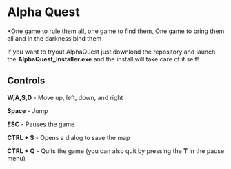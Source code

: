 # Alpha Quest
*One game to rule them all, one game to find them, One game to bring them all and in the darkness bind them

If you want to tryout AlphaQuest just download the repository and launch the **AlphaQuest_Installer.exe** and the install will take care of it self!

## Controls
**W,A,S,D** - Move up, left, down, and right

**Space** - Jump

**ESC** - Pauses the game

**CTRL + S** - Opens a dialog to save the map

**CTRL + Q** - Quits the game (you can also quit by pressing the **T** in the pause menu)

